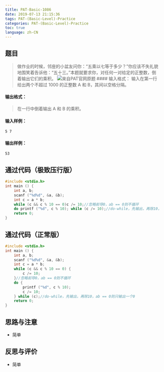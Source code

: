 ```yaml
---
title: PAT-Basic-1086
date: 2019-07-13 21:15:36
tags: PAT-(Basic-Level)-Practice
categories: PAT-(Basic-Level)-Practice
toc: true
language: zh-CN
---
```



## 题目

> 做作业的时候，邻座的小盆友问你：“五乘以七等于多少？”你应该不失礼貌地围笑着告诉他：“五十三。”本题就要求你，对任何一对给定的正整数，倒着输出它们的乘积。
![来自PAT官网原题](https://upload-images.jianshu.io/upload_images/16086048-f1f46b1a599e283e.jpg?imageMogr2/auto-orient/strip%7CimageView2/2/w/1240)
#### 输入格式：
> 输入在第一行给出两个不超过 1000 的正整数 A 和 B，其间以空格分隔。
#### 输出格式：
> 在一行中倒着输出 A 和 B 的乘积。
#### 输入样例：
```
5 7
```
#### 输出样例：
```
53
```
## 通过代码（极致压行版）
```c++
#include <stdio.h>
int main () {
	int a, b;
	scanf ("%d%d", &a, &b);
	int c = a * b;
	while (c && c % 10 == 0)c /= 10;//忽略前导0，ab == 0则不循环
	do printf ("%d", c % 10); while (c /= 10);//do-while，先输出，再除10，ab == 0则只输出一个0
	return 0;
}
```
## 通过代码（正常版）
```c++
#include <stdio.h>
int main () {
	int a, b;
	scanf ("%d%d", &a, &b);
	int c = a * b;
	while (c && c % 10 == 0) {
		c /= 10;
	}//忽略前导0，ab == 0则不循环
	do {
		printf ("%d", c % 10);
		c /= 10;
	} while (c);//do-while，先输出，再除10，ab == 0则只输出一个0
	return 0;
}
```
## 思路与注意
*   简单
## 反思与评价
*   简单
